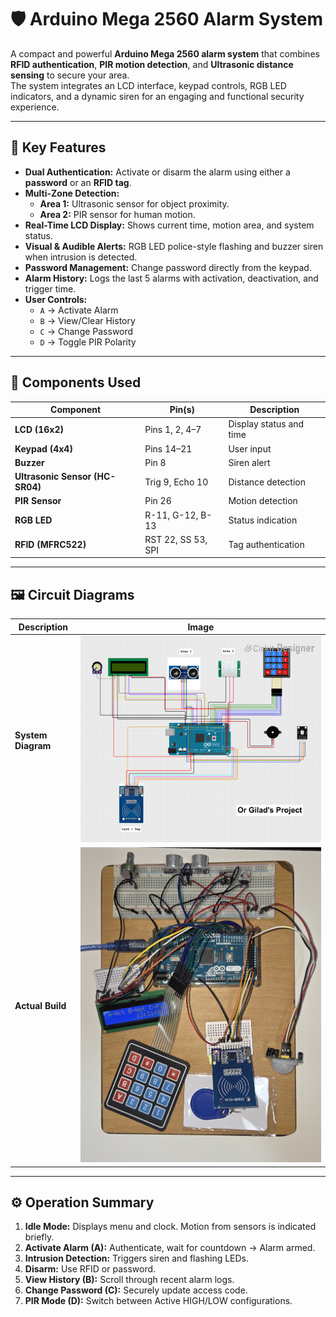 # 🛡️ Arduino Mega 2560 Alarm System

A compact and powerful **Arduino Mega 2560 alarm system** that combines **RFID authentication**, **PIR motion detection**, and **Ultrasonic distance sensing** to secure your area.  
The system integrates an LCD interface, keypad controls, RGB LED indicators, and a dynamic siren for an engaging and functional security experience.

---

## 🚀 Key Features

- **Dual Authentication:** Activate or disarm the alarm using either a **password** or an **RFID tag**.  
- **Multi-Zone Detection:**
  - **Area 1:** Ultrasonic sensor for object proximity.
  - **Area 2:** PIR sensor for human motion.
- **Real-Time LCD Display:** Shows current time, motion area, and system status.
- **Visual & Audible Alerts:** RGB LED police-style flashing and buzzer siren when intrusion is detected.
- **Password Management:** Change password directly from the keypad.
- **Alarm History:** Logs the last 5 alarms with activation, deactivation, and trigger time.
- **User Controls:**
  - `A` → Activate Alarm  
  - `B` → View/Clear History  
  - `C` → Change Password  
  - `D` → Toggle PIR Polarity  

---

## 🧩 Components Used

| Component | Pin(s) | Description |
|------------|--------|-------------|
| **LCD (16x2)** | Pins 1, 2, 4–7 | Display status and time |
| **Keypad (4x4)** | Pins 14–21 | User input |
| **Buzzer** | Pin 8 | Siren alert |
| **Ultrasonic Sensor (HC-SR04)** | Trig 9, Echo 10 | Distance detection |
| **PIR Sensor** | Pin 26 | Motion detection |
| **RGB LED** | R-11, G-12, B-13 | Status indication |
| **RFID (MFRC522)** | RST 22, SS 53, SPI | Tag authentication |

---

## 🖼️ Circuit Diagrams

| Description | Image |
|--------------|--------|
| **System Diagram** | ![Alarm Diagram](Alarm%20With%20RFID%20Diagram.png) |
| **Actual Build** | ![Actual Circuit](Arduino_Mega_Alarm_Actual_Circuit.jpg) |

---

## ⚙️ Operation Summary

1. **Idle Mode:** Displays menu and clock. Motion from sensors is indicated briefly.  
2. **Activate Alarm (A):** Authenticate, wait for countdown → Alarm armed.  
3. **Intrusion Detection:** Triggers siren and flashing LEDs.  
4. **Disarm:** Use RFID or password.  
5. **View History (B):** Scroll through recent alarm logs.  
6. **Change Password (C):** Securely update access code.  
7. **PIR Mode (D):** Switch between Active HIGH/LOW configurations.
